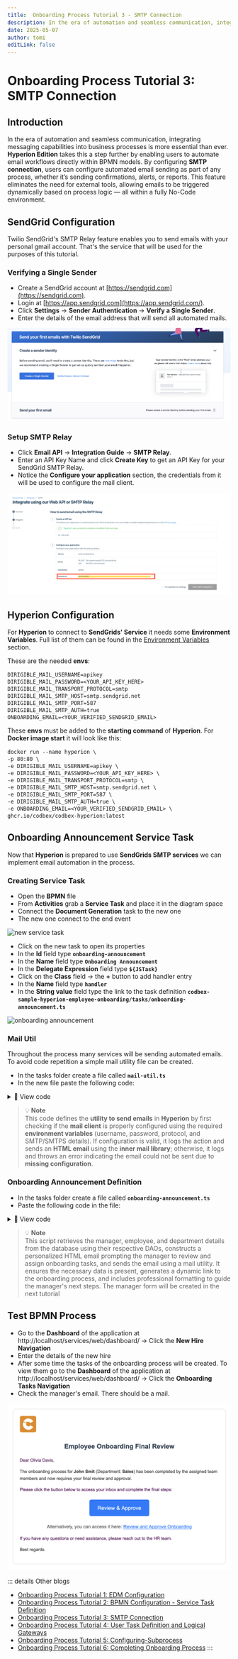 ```yaml
---
title:  Onboarding Process Tutorial 3 - SMTP Connection
description: In the era of automation and seamless communication, integrating messaging capabilities into business processes is more essential than ever.
date: 2025-05-07
author: tomi
editLink: false
---
```


# Onboarding Process Tutorial 3: SMTP Connection

## Introduction

In the era of automation and seamless communication, integrating messaging capabilities into business processes is more essential than ever. **Hyperion Edition** takes this a step further by enabling users to automate email workflows directly within BPMN models. By configuring **SMTP connection**, users can configure automated email sending as part of any process, whether it’s sending confirmations, alerts, or reports. This feature eliminates the need for external tools, allowing emails to be triggered dynamically based on process logic — all within a fully No-Code environment.

## SendGrid Configuration

Twilio SendGrid's SMTP Relay feature enables you to send emails with your personal gmail account. That's the service that will be used for the purposes of this tutorial.

### Verifying a Single Sender

-   Create a SendGrid account at [https://sendgrid.com](https://sendgrid.com).
-   Login at [https://app.sendgrid.com](https://app.sendgrid.com/).
-   Click **Settings** → **Sender Authentication** → **Verify a Single Sender**.
-   Enter the details of the email address that will send all automated mails.

![creating single sender](../../../../images/2025-05-07-onboarding-process/create-single-sender.png)

### Setup SMTP Relay

-   Click **Email API** → **Integration Guide** → **SMTP Relay**.
-   Enter an API Key Name and click **Create Key** to get an API Key for your SendGrid SMTP Relay.
-   Notice the **Configure your application** section, the credentials from it will be used to configure the mail client.

![single sender](../../../../images/2025-05-07-onboarding-process/single-sender.png)

## Hyperion Configuration

For **Hyperion** to connect to **SendGrids' Service** it needs some **Environment Variables**. Full list of them can be found in the [Environment Variables](https://www.dirigible.io/help/setup/setup-environment-variables/) section.

These are the needed **envs**:
```
DIRIGIBLE_MAIL_USERNAME=apikey
DIRIGIBLE_MAIL_PASSWORD=<YOUR_API_KEY_HERE>
DIRIGIBLE_MAIL_TRANSPORT_PROTOCOL=smtp
DIRIGIBLE_MAIL_SMTP_HOST=smtp.sendgrid.net
DIRIGIBLE_MAIL_SMTP_PORT=587
DIRIGIBLE_MAIL_SMTP_AUTH=true
ONBOARDING_EMAIL=<YOUR_VERIFIED_SENDGRID_EMAIL>
```
These **envs** must be added to the **starting command** of **Hyperion**. For **Docker image start** it will look like this:

```
docker run --name hyperion \
-p 80:80 \
-e DIRIGIBLE_MAIL_USERNAME=apikey \
-e DIRIGIBLE_MAIL_PASSWORD=<YOUR_API_KEY_HERE> \
-e DIRIGIBLE_MAIL_TRANSPORT_PROTOCOL=smtp \
-e DIRIGIBLE_MAIL_SMTP_HOST=smtp.sendgrid.net \
-e DIRIGIBLE_MAIL_SMTP_PORT=587 \
-e DIRIGIBLE_MAIL_SMTP_AUTH=true \
-e ONBOARDING_EMAIL=<YOUR_VERIFIED_SENDGRID_EMAIL> \
ghcr.io/codbex/codbex-hyperion:latest
```

## Onboarding Announcement Service Task

Now that **Hyperion** is prepared to use **SendGrids SMTP services** we can implement email automation in the process.

### Creating Service Task

- Open the **BPMN** file
- From **Activities** grab a **Service Task** and place it in the diagram space
- Connect the **Document Generation** task to the new one
- The new one connect to the end event

![new service task](../../../../images/2025-05-07-onboarding-process/new-service-task-setup.gif)

- Click on the new task to open its properties
- In the **Id** field type **`onboarding-announcement`**
- In the **Name** field type **`Onboarding Announcement`**
- In the **Delegate Expression** field type **`${JSTask}`**
- Click on the **Class** field → the **+** button to add handler entry
- In the **Name** field type **`handler`**
- In the **String value** field type the link to the task definition **`codbex-sample-hyperion-employee-onboarding/tasks/onboarding-announcement.ts`**

![onboarding announcement](../../../../images/2025-05-07-onboarding-process/onboarding-announcement-task-configuration.gif)

### Mail Util

Throughout the process many services will be sending automated emails. To avoid code repetition a simple mail utility file can be created.

- In the tasks folder create a file called **`mail-util.ts`**
- In the new file paste the following code:

<details>
  <summary>📄 View code</summary>

```typescript
import { configurations } from  "sdk/core";
import { logging } from  "sdk/log";
import { client as mailClient } from  "sdk/mail";

const logger = logging.getLogger("mail-util.ts");

function isMailConfigured() {
	return configurations.get("DIRIGIBLE_MAIL_USERNAME") &&
    	configurations.get("DIRIGIBLE_MAIL_PASSWORD") &&
    	configurations.get("DIRIGIBLE_MAIL_TRANSPORT_PROTOCOL") &&
    	(
        	(configurations.get("DIRIGIBLE_MAIL_SMTPS_HOST") && configurations.get("DIRIGIBLE_MAIL_SMTPS_PORT") && configurations.get("DIRIGIBLE_MAIL_SMTPS_AUTH"))
        	||
        	(configurations.get("DIRIGIBLE_MAIL_SMTP_HOST") && configurations.get("DIRIGIBLE_MAIL_SMTP_PORT") && configurations.get("DIRIGIBLE_MAIL_SMTP_AUTH"))
    	);

}

export  function sendMail(reciever: string, subject: string, content: string) {

const sender = configurations.get("ONBOARDING_EMAIL");

if (isMailConfigured()) {
	logger.info("Sending mail to [{}] with subject [{}] and content: [{}]...", reciever, subject, content);
	mailClient.send(sender, reciever, subject, content, 'html');
} else {
	logger.error(`Mail to: ${reciever} with subject: ${subject} and content: ${content} will NOT be send because the mail client is not configured!`);
	throw  new  Error(`Mail to: ${reciever} with subject: ${subject} and content: ${content} will NOT be send because the mail client is not configured!`);
	}
}

```

</details>

> 💡 **Note**  
> This code defines the **utility to send emails** in **Hyperion** by first checking if the **mail client** is properly configured using the required **environment variables** (username, password, protocol, and SMTP/SMTPS details). If configuration is valid, it logs the action and sends an **HTML email** using the **inner mail library**; otherwise, it logs and throws an error indicating the email could not be sent due to **missing configuration**.

### Onboarding Announcement Definition

- In the tasks folder create a file called **`onboarding-announcement.ts`**
- Paste the following code in the file:

<details>
  <summary>📄 View code</summary>

```typescript
import { EmployeeRepository  as  EmployeeDao } from  "codbex-sample-hyperion-employee-onboarding/gen/codbex-sample-hyperion-employee-onboarding/dao/Employee/EmployeeRepository";
import { DepartmentRepository  as  DepartmentDao } from  "codbex-sample-hyperion-employee-onboarding/gen/codbex-sample-hyperion-employee-onboarding/dao/Department/DepartmentRepository";

import { process } from  "sdk/bpm";
import { sendMail } from  "./mail-util";

const employeeDao = new  EmployeeDao();
const departmentDao = new  DepartmentDao();

const execution = process.getExecutionContext();
const executionId = execution.getId();

const managerId = process.getVariable(executionId, "Manager");
let managerLink = process.getVariable(executionId, "ManagerLink");
const employeeId = process.getVariable(executionId, "Employee");

const manager = employeeDao.findById(managerId);
if (!manager) {
throw  new  Error(`Employee with ID ${managerId} not found!`);
}

const employee = employeeDao.findById(employeeId);
if (!employee) {
throw  new  Error(`Employee with ID ${employeeId} not found!`);
}

const departmentName = departmentDao.findById(employee.Department).Name;

const subject = "Employee Onboarding Review";
const processInstanceId = execution.getProcessInstanceId();

managerLink = `${managerLink}&processId=${processInstanceId}`;

const content = `
<div style="font-family: Arial, sans-serif; line-height: 1.6; color: #333; max-width: 600px; margin: auto; padding: 20px; border: 1px solid #ddd; border-radius: 10px;">
	<div style="text-align: left; margin-bottom: 20px;">
    	<img src="https://raw.githubusercontent.com/codbex/codbex.github.io/main/docs/images/logos/codbex-logo.png" alt="Company Logo" style="width: 50px; height: 50px;">
	</div>
	<h2 style="color: #2c3e50; text-align: center;">Action Required: Onboarding Task Assignment</h2>
	<p>Dear ${manager.Name},</p>
	<p>An onboarding request has been submitted for <strong>${employee.Name}</strong> (Department: <strong>${departmentName}</strong>), and it requires your attention.</p>
	<p>Please review the onboarding details and assign responsible team members to the relevant tasks.</p>
	<p>Once all assignments are completed, kindly approve the onboarding process to proceed.</p>
	<div style="text-align: center; margin: 20px 0;">
    	<a href="${managerLink}" target="_blank" style="
        	display: inline-block;
        	padding: 12px 24px;
        	font-size: 16px;
        	color: #fff;
        	background-color: #007bff;
        	text-decoration: none;
        	border-radius: 5px;
    	">Review & Assign Tasks</a>
	</div>
	<p style="text-align: center; font-size: 14px; color: #555;">
    	Alternatively, you can access it here:
        	<a href="${managerLink}" target="_blank" style="color: #007bff; text-decoration: underline;">
            	Review Onboarding Details
        	</a>
	</p>
	<p>If you have any questions or need assistance, please contact the HR team.</p>
	<p>Best regards.</p>
</div>
`;

sendMail(manager.Email, subject, content);

```

</details>

> 💡 **Note**  
> This script  retrieves the manager, employee, and department details from the database using their respective DAOs, constructs a personalized HTML email prompting the manager to review and assign onboarding tasks, and sends the email using a mail utility. It ensures the necessary data is present, generates a dynamic link to the onboarding process, and includes professional formatting to guide the manager's next steps.
The manager form will be created in the next tutorial

## Test BPMN Process

- Go to the **Dashboard** of the application at http://localhost/services/web/dashboard/ → Click the **New Hire Navigation**
- Enter the details of the new hire
- After some time the tasks of the onboarding process will be created. To view them go to the **Dashboard** of the application at http://localhost/services/web/dashboard/ → Click the **Onboarding Tasks Navigation**
- Check the manager's email. There should be a mail.

![onboarding announcement mail](../../../../images/2025-05-07-onboarding-process/onboarding-announcement-mail.png)

::: details Other blogs
- [Onboarding Process Tutorial 1: EDM Configuration](https://codbex.com/technology/2025/05/07/onboarding-process-1-edm-configuration)
- [Onboarding Process Tutorial 2: BPMN Configuration - Service Task Definition](https://codbex.com/technology/2025/05/07/onboarding-process-2-services-task)
- [Onboarding Process Tutorial 3: SMTP Connection](https://codbex.com/technology/2025/05/07/onboarding-process-3-smtp)
- [Onboarding Process Tutorial 4: User Task Definition and Logical Gateways](https://codbex.com/technology/2025/05/07/onboarding-process-4-user-task-logical-gateways)
- [Onboarding Process Tutorial 5: Configuring-Subprocess](https://codbex.com/technology/2025/05/07/onboarding-process-5-subprocess)
- [Onboarding Process Tutorial 6: Completing Onboarding Process](https://codbex.com/technology/2025/05/07/onboarding-process-6-final-steps)
:::

